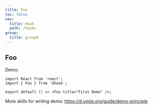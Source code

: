 ```yaml
---
title: Foo
toc: false
nav:
  title: Hook
  path: /hooks
group:
  title: groupA
---
```


## Foo

Demo:

```tsx
import React from 'react';
import { Foo } from 'dhook';

export default () => <Foo title="First Demo" />;
```

More skills for writing demo: https://d.umijs.org/guide/demo-principle
